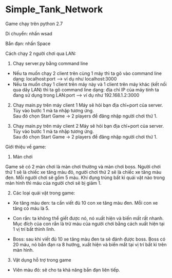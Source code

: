 # Simple_Tank_Network
Game chạy trên python 2.7

Di chuyển: nhấn wsad

Bắn đạn: nhấn Space

Cách chạy 2 người chơi qua LAN:

1. Chạy server.py bằng command line  

+ Nếu ta muốn chạy 2 client trên cùng 1 máy thì ta gõ vào command line dạng: localhost:port --> ví dụ như localhost:3000 
+ Nếu ta muốn chạy 1 client trên máy này và 1 client trên máy khác (kết nối qua dây LAN) thì ta gõ command line dạng: địa chỉ IP của máy tính ta đang sử dụng trong LAN:port --> ví dụ như 192.168.1.2:3000

2. Chạy main.py trên máy client 1
Máy sẽ hỏi bạn địa chỉ+port của server. Tùy vào bước 1 mà ta nhập tương ứng.  
Sau đó chọn Start Game -> 2 players để đăng nhập người chơi thứ 1. 

3. Chạy main.py trên máy client 2
Máy sẽ hỏi bạn địa chỉ+port của server. Tùy vào bước 1 mà ta nhập tương ứng.  
Sau đó chọn Start Game -> 2 players để đăng nhập người chơi thứ 1. 

Giới thiệu về game:

1. Màn chơi

Game sẽ có 2 màn chơi là màn chơi thường và màn chơi boss. Người chơi thứ 1 sẽ là chiếc xe tăng màu đỏ, người chơi thứ 2 sẽ là chiếc xe tăng màu đen. Mỗi người chơi sẽ gồm 5 máu. Khi đụng trúng bất kì quái vật nào trong màn hình thì máu của người chơi sẽ bị giảm 1. 

2. Các loại quái vật trong game:

- Xe tăng màu den: ta cần viết đủ 10 con xe tăng màu đen. Mỗi con xe tăng có máu là 5.

- Con rắn: ta không thể giết được nó, nó xuất hiện và biến mất rất nhanh. Mục đích của con rắn là trừ máu của người chơi bằng cách xuất hiện tại 1 vị trí bất thình lình.

- Boss: sau khi viết đủ 10 xe tăng màu đen ta sẽ đánh được boss. Boss có 20 máu, nó bắn đạn ra 8 hướng, xuất hiện và biến mất tại vị trí bất kì trên màn hình.

3. Vật dụng hỗ trợ trong game

- Viên màu đỏ: sẽ cho ta khả năng bắn đạn liên tiếp.
